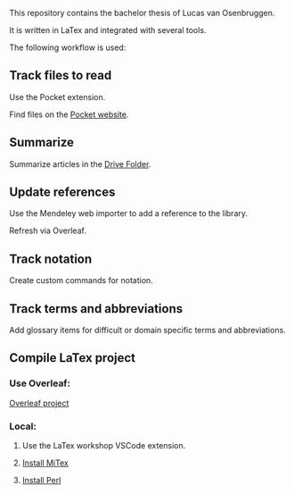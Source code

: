 This repository contains the bachelor thesis of Lucas van Osenbruggen.

It is written in LaTex and integrated with several tools.

The following workflow is used:

## Track files to read

Use the Pocket extension.

Find files on the [Pocket website](https://getpocket.com/saves).

## Summarize

Summarize articles in the [Drive Folder](https://drive.google.com/drive/folders/1xDHmReizvvLMOJcNg4HUaGAqlAxRJNt6).

## Update references

Use the Mendeley web importer to add a reference to the library.

Refresh via Overleaf.

## Track notation

Create custom commands for notation.

## Track terms and abbreviations

Add glossary items for difficult or domain specific terms and abbreviations.

## Compile LaTex project

### Use Overleaf:

[Overleaf project](https://www.overleaf.com/project/63d0f043a9db7b7953152609)

### Local:

1. Use the LaTex workshop VSCode extension.

2. [Install MiTex](https://miktex.org/download/ctan/systems/win32/miktex/setup/windows-x64/basic-miktex-22.10-x64.exe)

3. [Install Perl](https://strawberryperl.com/download/5.32.1.1/strawberry-perl-5.32.1.1-64bit.msi)